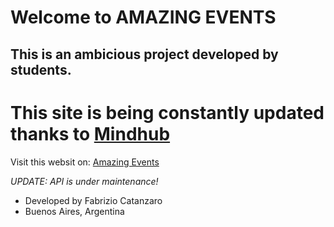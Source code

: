 # Welcome to AMAZING EVENTS
## This is an ambicious project developed by students.

This site is being constantly updated thanks to
[Mindhub](https://mindhublab.com "Mindhub site")
=======
Visit this websit on:
[Amazing Events](https://fabriziocatanzaro.github.io/amazing-events/ "Amazing Events")

*UPDATE: API is under maintenance!*

* Developed by Fabrizio Catanzaro
* Buenos Aires, Argentina

